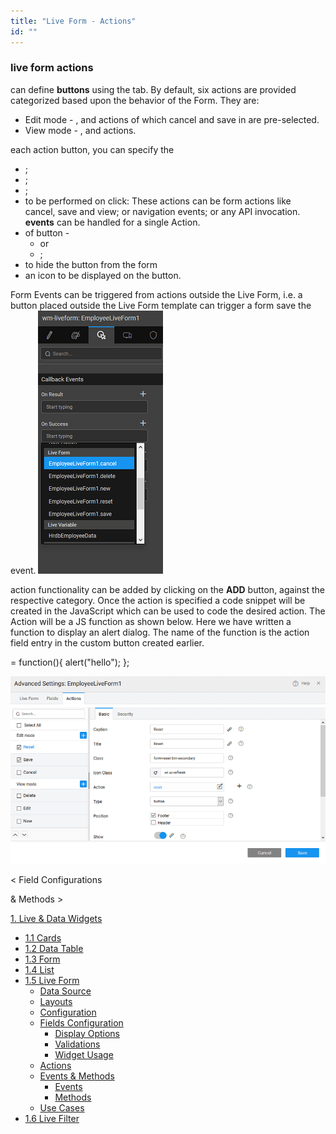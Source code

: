```yaml
---
title: "Live Form - Actions"
id: ""
---
```


### live form actions

can define **buttons** using the tab. By default, six actions are provided categorized based upon the behavior of the Form. They are:

- Edit mode - , and actions of which cancel and save in are pre-selected.
- View mode - , and actions.

each action button, you can specify the

- ;
- ;
- ;
- to be performed on click: These actions can be form actions like cancel, save and view; or navigation events; or any API invocation. **events** can be handled for a single Action.
- of button -
    - or
    - ;
- to hide the button from the form
- an icon to be displayed on the button.

Form Events can be triggered from actions outside the Live Form, i.e. a button placed outside the Live Form template can trigger a form save the event. [![](../assets/lf_events.png)](../assets/lf_events.png)

action functionality can be added by clicking on the **ADD** button, against the respective category. Once the action is specified a code snippet will be created in the JavaScript which can be used to code the desired action. The Action will be a JS function as shown below. Here we have written a function to display an alert dialog. The name of the function is the action field entry in the custom button created earlier.

 = function(){ 
        alert("hello");
   };

[![](../assets/LF_actions.png)](../assets/LF_actions.png)

< Field Configurations

& Methods >

[1\. Live & Data Widgets](/learn/app-development/widgets/widget-library/#data-live)

- [1.1 Cards](/learn/app-development/widgets/datalive/cards/)
- [1.2 Data Table](/learn/app-development/widgets/datalive/data-table/)
- [1.3 Form](/learn/app-development/widgets/datalive/form/)
- [1.4 List](/learn/app-development/widgets/datalive/list/)
- [1.5 Live Form](/learn/app-development/widgets/datalive/live-form/)
    - [Data Source](/learn/app-development/widgets/datalive/live-form/live-form-data-source/)
    - [Layouts](/learn/app-development/widgets/datalive/live-form/liveform-layouts/)
    - [Configuration](/learn/app-development/widgets/datalive/live-form/liveform-configurations/)
    - [Fields Configuration](/learn/app-development/widgets/datalive/live-form/fields-configuration/)
        - [Display Options](/learn/app-development/widgets/datalive/live-form/fields-configuration/#display)
        - [Validations](/learn/app-development/widgets/datalive/live-form/fields-configuration/#validations)
        - [Widget Usage](/learn/app-development/widgets/datalive/live-form/fields-configuration/#widgets)
    - [Actions](/learn/app-development/widgets/datalive/live-form/liveform-actions/)
    - [Events & Methods](/learn/app-development/widgets/datalive/live-form/events-methods/)
        - [Events](/learn/app-development/widgets/datalive/live-form/events-methods/#events)
        - [Methods](/learn/app-development/widgets/datalive/live-form/events-methods/#methods)
    - [Use Cases](/learn/app-development/widgets/datalive/live-form/liveform-use-cases/)
- [1.6 Live Filter](/learn/app-development/widgets/datalive/live-filter/)
